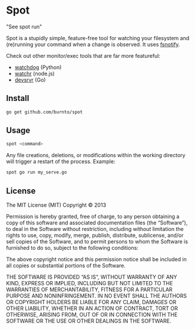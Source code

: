 Spot
====

"See spot run"

Spot is a stupidly simple, feature-free tool for watching your filesystem and (re)running your command when a change is observed. It uses [fsnotify](https://github.com/howeyc/fsnotify).

Check out other monitor/exec tools that are far more featureful:

* [watchdog](https://github.com/gorakhargosh/watchdog) (Python)
* [watchr](https://github.com/bevry/watchr/) (node.js)
* [devsrvr](https://bitbucket.org/liamstask/devsrvr) (Go)

Install
-------

```bash
go get github.com/burnto/spot
```

Usage
-----

```bash
spot <command>
```

Any file creations, deletions, or modifications within the working directory will trigger a restart of the process. Example:

```bash
spot go run my_serve.go
```

License
-------

The MIT License (MIT)
Copyright © 2013 <copyright holders>

Permission is hereby granted, free of charge, to any person obtaining a copy of this software and associated documentation files (the “Software”), to deal in the Software without restriction, including without limitation the rights to use, copy, modify, merge, publish, distribute, sublicense, and/or sell copies of the Software, and to permit persons to whom the Software is furnished to do so, subject to the following conditions:

The above copyright notice and this permission notice shall be included in all copies or substantial portions of the Software.

THE SOFTWARE IS PROVIDED “AS IS”, WITHOUT WARRANTY OF ANY KIND, EXPRESS OR IMPLIED, INCLUDING BUT NOT LIMITED TO THE WARRANTIES OF MERCHANTABILITY, FITNESS FOR A PARTICULAR PURPOSE AND NONINFRINGEMENT. IN NO EVENT SHALL THE AUTHORS OR COPYRIGHT HOLDERS BE LIABLE FOR ANY CLAIM, DAMAGES OR OTHER LIABILITY, WHETHER IN AN ACTION OF CONTRACT, TORT OR OTHERWISE, ARISING FROM, OUT OF OR IN CONNECTION WITH THE SOFTWARE OR THE USE OR OTHER DEALINGS IN THE SOFTWARE.
